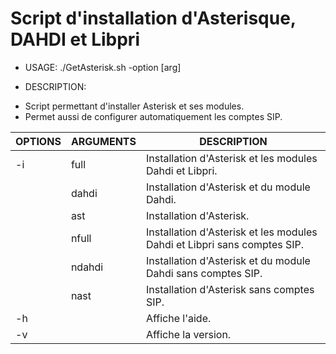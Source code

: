 # Script d'installation d'Asterisque, DAHDI et Libpri

* USAGE:  ./GetAsterisk.sh -option [arg]

* DESCRIPTION:
- Script permettant d'installer Asterisk et ses modules.
- Permet aussi de configurer automatiquement les comptes SIP.

| OPTIONS | ARGUMENTS | DESCRIPTION                                                             |   
| ---     | ---       | ---                                                                     |
| -i      | full      | Installation d'Asterisk et les modules Dahdi et Libpri.                 |
|         | dahdi     | Installation d'Asterisk et du module Dahdi.                             |
|         | ast       | Installation d'Asterisk.                                                |
|         | nfull     | Installation d'Asterisk et les modules Dahdi et Libpri sans comptes SIP.|
|         | ndahdi    | Installation d'Asterisk et du module Dahdi sans comptes SIP.            |
|         | nast      | Installation d'Asterisk sans comptes SIP.                               |
| -h      |           | Affiche l'aide.                                                         |
| -v      |           | Affiche la version.                                                     |